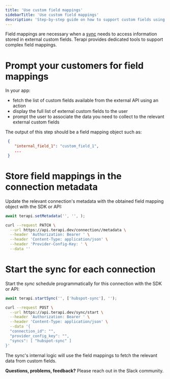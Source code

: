 ```yaml
---
title: 'Use custom field mappings'
sidebarTitle: 'Use custom field mappings'
description: 'Step-by-step guide on how to support custom fields using field mappings.'
---
```


Field mappings are necessary when a [sync]() needs to access information stored in external custom fields. Terapi provides dedicated tools to support complex field mappings.

# Prompt your customers for field mappings

In your app:
- fetch the list of custom fields available from the external API using an action
- display the full list of external custom fields to the user
- prompt the user to associate the data you need to collect to the relevant external custom fields

The output of this step should be a field mapping object such as: 
```json
 {
    "internal_field_1": "custom_field_1",
    ...
 }
```

# Store field mappings in the connection metadata

Update the relevant connection's metadata with the obtained field mapping object with the SDK or API: 



```typescript
await terapi.setMetadata('', '', );
```




```bash
curl --request PATCH \
  --url https://api.terapi.dev/connection//metadata \
  --header 'Authorization: Bearer ' \
  --header 'Content-Type: application/json' \
  --header 'Provider-Config-Key: ' \
  --data ''
```





# Start the sync for each connection

Start the _sync_ schedule programmatically for this connection with the SDK or API: 



```typescript
await terapi.startSync('', ['hubspot-sync'], '');
```


```bash
curl --request POST \
  --url https://api.terapi.dev/sync/start \
  --header 'Authorization: Bearer ' \
  --header 'Content-Type: application/json' \
  --data '{
  "connection_id": "",
  "provider_config_key": "",
  "syncs": [ "hubspot-sync" ]
}'
```



The sync's internal logic will use the field mappings to fetch the relevant data from custom fields.


**Questions, problems, feedback?** Please reach out in the Slack community.

